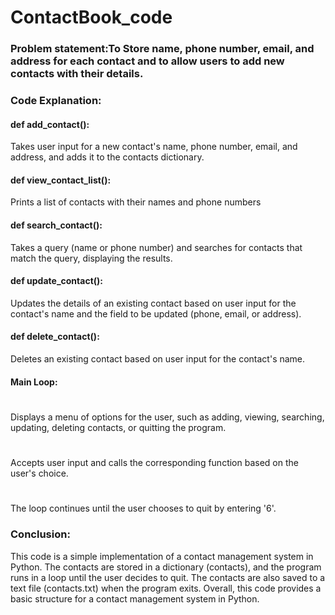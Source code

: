 # ContactBook_code
### Problem statement:To Store name, phone number, email, and address for each contact and to allow users to add new contacts with their details.
### Code Explanation:
#### def add_contact():
 Takes user input for a new contact's name, phone number, email, and address, and adds it to the contacts dictionary.
#### def view_contact_list():
Prints a list of contacts with their names and phone numbers
#### def search_contact():
 Takes a query (name or phone number) and searches for contacts that match the query, displaying the results.
#### def update_contact():
 Updates the details of an existing contact based on user input for the contact's name and the field to be updated (phone, email, or address).
#### def delete_contact():
 Deletes an existing contact based on user input for the contact's name.
 #### Main Loop:
# 
Displays a menu of options for the user, such as adding, viewing, searching, updating, deleting contacts, or quitting the program.
# 
Accepts user input and calls the corresponding function based on the user's choice.
# 
The loop continues until the user chooses to quit by entering '6'.
### Conclusion:
This code is a simple implementation of a contact management system in Python. The contacts are stored in a dictionary (contacts), and the program runs in a loop until the user decides to quit. The contacts are also saved to a text file (contacts.txt) when the program exits.
Overall, this code provides a basic structure for a contact management system in Python.
